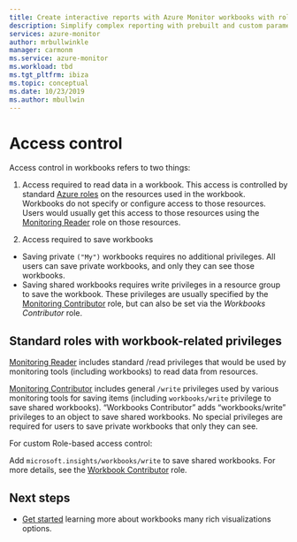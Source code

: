 ```yaml
---
title: Create interactive reports with Azure Monitor workbooks with role-based access control | Microsoft docs
description: Simplify complex reporting with prebuilt and custom parameterized workbooks with role based access control
services: azure-monitor
author: mrbullwinkle
manager: carmonm
ms.service: azure-monitor
ms.workload: tbd
ms.tgt_pltfrm: ibiza
ms.topic: conceptual
ms.date: 10/23/2019
ms.author: mbullwin
---
```


# Access control

Access control in workbooks refers to two things:

1. Access required to read data in a workbook. This access is controlled by standard [Azure roles](https://docs.microsoft.com/azure/role-based-access-control/overview) on the resources used in the workbook. Workbooks do not specify or configure access to those resources. Users would usually get this access to those resources using the [Monitoring Reader](https://docs.microsoft.com/azure/role-based-access-control/built-in-roles#monitoring-reader) role on those resources.

2. Access required to save workbooks

- Saving private `("My")` workbooks requires no additional privileges. All users can save private workbooks, and only they can see those workbooks.
- Saving shared workbooks requires write privileges in a resource group to save the workbook. These privileges are usually specified by the [Monitoring Contributor](https://docs.microsoft.com/azure/role-based-access-control/built-in-roles#monitoring-contributor) role, but can also be set via the *Workbooks Contributor* role.

## Standard roles with workbook-related privileges

[Monitoring Reader](https://docs.microsoft.com/azure/role-based-access-control/built-in-roles#monitoring-reader) includes standard /read privileges that would be used by monitoring tools (including workbooks) to read data from resources.

[Monitoring Contributor](https://docs.microsoft.com/azure/role-based-access-control/built-in-roles#monitoring-contributor) includes general `/write` privileges used by various monitoring tools for saving items (including `workbooks/write` privilege to save shared workbooks).
“Workbooks Contributor” adds “workbooks/write” privileges to an object to save shared workbooks.
No special privileges are required for users to save private workbooks that only they can see.

For custom Role-based access control:

Add `microsoft.insights/workbooks/write` to save shared workbooks. For more details, see the [Workbook Contributor](https://docs.microsoft.com/azure/role-based-access-control/built-in-roles#monitoring-contributor) role.

## Next steps

* [Get started](workbooks-visualizations.md) learning more about workbooks many rich visualizations options.
